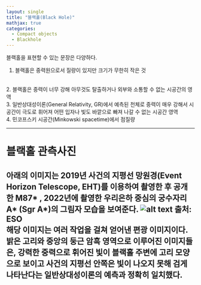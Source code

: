 ```yaml
---
layout: single
title: "블랙홀(Black Hole)"
mathjax: true
categories:
  - Compact objects
  - Blackhole
---
```


블랙홀을 표현할 수 있는 문장은 다양하다. <br>
1. 블랙홀은 중력원으로서 질량이 있지만 크기가 무한히 작은 것
<br>
2. 블랙홀은 중력이 너무 강해 아무것도 탈출하거나 외부와 소통할 수 없는 시공간의 영역 
<br>
3. 일반상대성이론(General Relativity, GR)에서 예측된 천체로 중력이 매우 강해서 시공간이 극도로 휘어져 어떤 입자나 빛도 바깥으로 빠져 나갈 수 없는 시공간 영역
<br>
4. 민코프스키 시공간(Minkowski spacetime)에서 점질량 
<br>

---
# 블랙홀 관측사진
아래의 이미지는 2019년 사건의 지평선 망원경(Event Horizon Telescope, EHT)를 이용하여 촬영한 후 공개한 M87* , 2022년에 촬영한 우리은하 중심의 궁수자리A* (Sgr A*)의 그림자 모습을 보여준다. 
![alt text]({{site.url}}/images/getimage/eso2406b.jpg)
출처: ESO
<br>
해당 이미지는 여러 작업을 걸쳐 얻어낸 편광 이미지이다.
<br>
밝은 고리와 중앙의 둥근 암흑 영역으로 이루어진 이미지들은, 강력한 중력으로 휘어진 빛이 블랙홀 주변에 고리 모양으로 보이고 사건의 지평선 안쪽은 빛이 나오지 못해 검게 나타난다는 일반상대성이론의 예측과 정확히 일치했다. 
---
